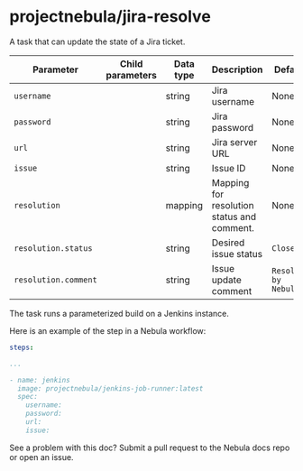 # projectnebula/jira-resolve

A task that can update the state of a Jira ticket.

| Parameter | Child parameters | Data type | Description | Default | Required |
|-----------|------------------|-----------|-------------|---------|----------|
| `username`           || string | Jira username        | None                 | True     |
| `password`           || string | Jira password        | None                 | True     |
| `url`                || string | Jira server URL      | None                 | True     |
| `issue`              || string | Issue ID             | None                 | True     |
| `resolution` || mapping | Mapping for resolution status and comment. | None | False |
| `resolution.status`  || string | Desired issue status | `Closed`             | False    |
| `resolution.comment` || string | Issue update comment | `Resolved by Nebula` | False    |

The  task runs a parameterized build on a Jenkins instance.


Here is an example of the step in a Nebula workflow:

```YAML
steps:

...

- name: jenkins
  image: projectnebula/jenkins-job-runner:latest
  spec:
    username:
    password:
    url:
    issue:

```

See a problem with this doc? Submit a pull request to the Nebula docs repo or
open an issue.